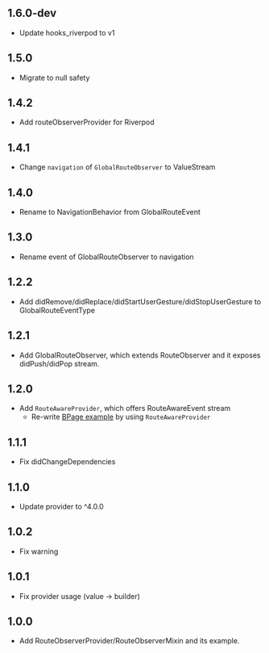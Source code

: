 ## 1.6.0-dev

- Update hooks_riverpod to v1

## 1.5.0

- Migrate to null safety

## 1.4.2

- Add routeObserverProvider for Riverpod

## 1.4.1

- Change `navigation` of `GlobalRouteObserver` to ValueStream

## 1.4.0

- Rename to NavigationBehavior from GlobalRouteEvent

## 1.3.0

- Rename event of GlobalRouteObserver to navigation 

## 1.2.2

- Add didRemove/didReplace/didStartUserGesture/didStopUserGesture to GlobalRouteEventType

## 1.2.1

- Add GlobalRouteObserver, which extends RouteObserver<ModalRoute> and it exposes didPush/didPop stream.

## 1.2.0

- Add `RouteAwareProvider`, which offers RouteAwareEvent stream
  - Re-write [BPage example](https://github.com/mono0926/route_observer_mixin/blob/master/example/lib/pages/b_page.dart) by using `RouteAwareProvider`

## 1.1.1

- Fix didChangeDependencies

## 1.1.0

- Update provider to ^4.0.0

## 1.0.2

- Fix warning

## 1.0.1

- Fix provider usage (value -> builder)

## 1.0.0

- Add RouteObserverProvider/RouteObserverMixin and its example.